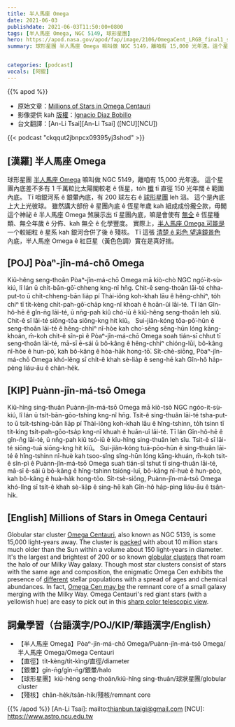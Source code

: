 ```yaml
---
title: 半人馬座 Omega
date: 2021-06-03
publishdate: 2021-06-03T11:50:00+0800
tags: [半人馬座 Omega, NGC 5149, 球形星團]
hero: https://apod.nasa.gov/apod/fap/image/2106/OmegaCent_LRGB_final1_small.jpg
summary: 球形星團 半人馬座 Omega 嘛叫做 NGC 5149，離咱有 15,000 光年遠。這个星團內底差不多有 1 千萬粒比太陽閣較老 ê 恆星，to̍h 櫼 tī 直徑 150 光年闊 ê 範圍內底。


categories: [podcast]
vocals: [阿錕]
---
```


{{% apod %}}

- 原始文章：[Millions of Stars in Omega Centauri](https://apod.nasa.gov/apod/ap210603.html)
- 影像提供 kah [版權][copyright]：[Ignacio Diaz Bobillo](http://www.pampaskies.com/gallery3/index.php)
- 台文翻譯：[An-Li Tsai][An-Li Tsai] ([NCU][NCU])

{{< podcast "ckqqut2jbnpcx09395yj3shod" >}}

## [漢羅] 半人馬座 Omega

球形星團 [半人馬座 Omega][Omega Centauri] 嘛叫做 NGC 5149，離咱有 15,000 光年遠。
這个星團內底差不多有 1 千萬粒比太陽閣較老 ê 恆星，to̍h [櫼][packed] tī 直徑 150 光年闊 ê 範圍內底。
Tī 咱銀河系 ê 銀暈內底，有 200 球左右 ê [球形星團][globular clusters] leh 泅。
這个是內底上大上光彼球。
雖然講大部份 ê 星團內底 ê 恆星年歲 kah 組成成份攏仝款，毋閣這个神祕 ê 半人馬座 Omega 煞展示出 tī 星團內底，嘛是會使有 [無仝][different] ê 恆星種類、無仝年歲 ê 分佈、kah 無仝 ê 化學豐度。
實際上，[半人馬座 Omega 可能是][Omega Cen may be] 一个較細粒 ê 星系 kah 銀河合併了後 ê 殘核。
Tī 這張 [清楚 ê 彩色 望遠鏡景色][sharp color telescopic view] 內底，半人馬座 Omega ê 紅巨星（黃色色調）實在是真好揣。


## [POJ] Pòaⁿ-jîn-má-chō Omega

Kiû-hêng seng-thoân Pòaⁿ-jîn-má-chō Omega mā kiò-chò NGC ngó͘-it-sù-kiú, lî lán ū chi̍t-bān-gō͘-chheng kng-nî hn̄g.
Chit-ê seng-thoân lāi-té chha-put-to ū chi̍t-chheng-bān lia̍p pí Thài-iông koh-khah lāu ê hêng-chhiⁿ, to̍h chiⁿ tī ti̍t-kèng chi̍t-pah-gō͘-cha̍p kng-nî khoah ê hoān-ûi lāi-té.
Tī lán Gîn-hô-hē ê gîn-n̄g lāi-té, ū nn̄g-pah kiû chó-iū ê kiû-hêng seng-thoân leh siû.
Chit-ê sī lāi-té siōng-tōa siōng-kng hit kiû。
Sui-jiân-kóng tōa-pō͘-hūn ê seng-thoân lāi-té ê hêng-chhiⁿ nî-hòe kah cho͘-sêng sêng-hūn lóng kāng-khoán, m̄-koh chit-ê sîn-pì ê Pòaⁿ-jîn-má-chō Omega soah tián-sī chhut tī seng-thoân lāi-té, mā-sī ē-sái ū bô-kâng ê hêng-chhiⁿ chióng-lūi, bô-kâng nî-hòe ê hun-pò͘, kah bô-kâng ê hòa-ha̍k hong-tō͘.
Si̍t-chè-siōng, Pòaⁿ-jîn-má-chō Omega khó-lêng sī chi̍t-ê khah sè-lia̍p ê seng-hē kah Gîn-hô ha̍p-pèng liáu-āu ê chân-he̍k.




## [KIP] Puànn-jîn-má-tsō Omega

Kiû-hîng sing-thuân Puànn-jîn-má-tsō Omega mā kiò-tsò NGC ngóo-it-sù-kiú, lî lán ū tsi̍t-bān-gōo-tshing kng-nî hn̄g.
Tsit-ê sing-thuân lāi-té tsha-put-to ū tsi̍t-tshing-bān lia̍p pí Thài-iông koh-khah lāu ê hîng-tshinn, to̍h tsinn tī ti̍t-kìng tsi̍t-pah-gōo-tsa̍p kng-nî khuah ê huān-uî lāi-té.
Tī lán Gîn-hô-hē ê gîn-n̄g lāi-té, ū nn̄g-pah kiû tsó-iū ê kîu-hîng sing-thuân leh sîu.
Tsit-ê sī lāi-té siōng-tuā siōng-kng hit kiû。
Sui-jiân-kóng tuā-pōo-hūn ê sing-thuân lāi-té ê hîng-tshinn nî-huè kah tsoo-sîng sîng-hūn lóng kāng-khuán, m̄-koh tsit-ê sîn-pì ê Puànn-jîn-má-tsō Omega suah tián-sī tshut tī sing-thuân lāi-té, mā-sī ē-sái ū bô-kâng ê hîng-tshinn tsióng-luī, bô-kâng nî-huè ê hun-pòo, kah bô-kâng ê huà-ha̍k hong-tōo.
Si̍t-tsè-siōng, Puànn-jîn-má-tsō Omega khó-lîng sī tsi̍t-ê khah sè-lia̍p ê sing-hē kah Gîn-hô ha̍p-pìng liáu-āu ê tsân-hi̍k.




## [English] Millions of Stars in Omega Centauri

Globular star cluster [Omega Centauri][Omega Centauri], also known as NGC 5139, is some 15,000 light-years away.
The cluster is [packed][packed] with about 10 million stars much older than the Sun within a volume about 150 light-years in diameter.
It's the largest and brightest of 200 or so known [globular clusters][globular clusters] that roam the halo of our Milky Way galaxy.
Though most star clusters consist of stars with the same age and composition, the enigmatic Omega Cen exhibits the presence of [different][different] stellar populations with a spread of ages and chemical abundances.
In fact, [Omega Cen may be][Omega Cen may be] the remnant core of a small galaxy merging with the Milky Way.
Omega Centauri's red giant stars (with a yellowish hue) are easy to pick out in this [sharp color telescopic view][sharp color telescopic view].


## 詞彙學習（台語漢字/POJ/KIP/華語漢字/English）

- 【半人馬座 Omega】Pòaⁿ-jîn-má-chō Omega/Puànn-jîn-má-tsō Omega/半人馬座 Omega/Omega Centauri
- 【直徑】ti̍t-kèng/ti̍t-kìng/直徑/diameter
- 【銀暈】gîn-n̄g/gîn-n̄g/銀暈/halo
- 【球形星團】kiû-hêng seng-thoân/kiû-hîng sing-thuân/球狀星團/globular cluster
- 【殘核】chân-he̍k/tsân-hi̍k/殘核/remnant core


{{% /apod %}}
[An-Li Tsai]: mailto:thianbun.taigi@gmail.com
[NCU]: https://www.astro.ncu.edu.tw

[copyright]: https://apod.nasa.gov/apod/fap/lib/about_apod.html#srapply

[Omega Centauri]:http://earthsky.org/clusters-nebulae-galaxies/omega-centauri-milky-ways-prize-star-cluster
[packed]:https://apod.nasa.gov/apod/ap080906.html
[globular clusters]:http://en.wikipedia.org/wiki/Globular_clusters
[different]:http://arxiv.org/abs/0912.4176
[Omega Cen may be]:http://www.spacetelescope.org/news/html/heic0809.html
[sharp color telescopic view]:http://www.pampaskies.com/gallery3/Deep-Space-Objects/OmegaCent_LRGB_final1_small
